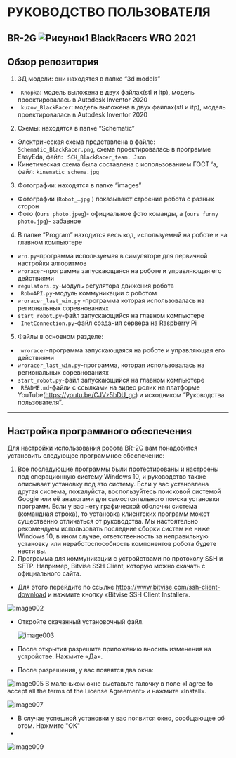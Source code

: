 # РУКОВОДСТВО ПОЛЬЗОВАТЕЛЯ
BR-2G 
![Рисунок1](https://user-images.githubusercontent.com/80317959/129823910-77be7fb0-0ab2-45dd-8bca-df48c1715f8c.png)
BlackRacers 
WRO 2021
---
## Обзор репозитория
1.	3Д модели: они находятся в папке “3d models”
-	`` Knopka``: модель выложена в двух файлах(stl и itp), модель проектировалась в  Autodesk Inventor 2020
-	`` kuzov_BlackRacer``: модель выложена в двух файлах(stl и itp), модель проектировалась в  Autodesk Inventor 2020
2.	Схемы: находятся в папке “Schematic”
-	Электрическая схема представлена в файле: `` Schematic_BlackRacer.png``, схема проектировалась в программе EasyEda, файл: `` SCH_BlackRacer_team. Json``
-	 Кинетическая схема была составлена с использованием ГОСТ ‘а, файл: ``kinematic_scheme.jpg``
3.	Фотографии: находятся в папке “images”
-	Фотографии (`` Robot_…jpg `` ) показывают строение робота с разных сторон
-	Фото (`` Ours photo.jpeg ``)- официальное фото команды, а (`` ours funny photo.jpg ``)- забавное
4.	В папке “Program” находится весь код, используемый на роботе и на главном компьютере
-	`` wro.py ``-программа используемая в симуляторе для первичной настройки алгоритмов
-	`` wroracer ``-программа запускающаяся на роботе и управляющая его действиями
-	`` regulators.py ``-модуль регулятора движения робота
-	`` RoboAPI.py``-модуль коммуникации с роботом
-	`` wroracer_last_win.py `` -программа которая использовалась на региональных соревнованиях
-	`` start_robot.py ``-файл запускающийся на главном компьютере 
-	`` InetConnection.py``-файл создания сервера на Raspberry Pi
5.	Файлы в основном разделе:
-	`` wroracer``-программа запускающаяся на роботе и управляющая его действиями
-	``wroracer_last_win.py``-программа, которая использовалась на региональных соревнованиях
-	``start_robot.py``-файл запускающийся на главном компьютере 
-	`` README.md``-файли с ссылками на видео ролик на платформе YouTube(https://youtu.be/CJVz5bDU_gc) и исходником “Руководства пользователя”.
---
## Настройка программного обеспечения
Для настройки использования робота BR-2G вам понадобится установить следующее программное обеспечение:
  1.	Все последующие программы были протестированы и настроены под операционную систему Windows 10, и руководство также описывает установку под это систему. Если у вас установлена другая система, пожалуйста, воспользуйтесь поисковой системой Google или её аналогами для самостоятельного поиска установки программ. Если у вас нету графической оболочки система (командная строка), то установка клиентских программ может существенно отличаться от руководства. Мы настоятельно рекомендуем использовать последние сборки систем не ниже Windows 10, в ином случае, ответственность за неправильную установку или неработоспособность компонентов робота будете нести вы.
  2.	Программа для коммуникации с устройствами по протоколу SSH и SFTP. Например, Bitvise SSH Client, которую можно скачать с официального сайта. 
-	Для этого перейдите по ссылке https://www.bitvise.com/ssh-client-download и нажмите кнопку «Bitvise SSH Client Installer».
 
![image002](https://user-images.githubusercontent.com/80317959/129824608-fe3af042-959d-4ccf-aaa3-9312ea026d93.png)
-	Откройте скачанный установочный файл.
 
	![image003](https://user-images.githubusercontent.com/80317959/129824636-e8de3e8c-bb1c-483a-855b-0d9d3c0097fc.png)
-	После открытия разрешите приложению вносить изменения на устройстве. Нажмите «Да».
-	После разрешения, у вас появятся два окна: 

![image005](https://user-images.githubusercontent.com/80317959/129824695-265f6b38-87fe-4b9e-ade9-dca456e5ce2c.png)
  В маленьком окне выставьте галочку в поле «I agree to accept all the terms of the License Agreement» и нажмите «Install».
  
![image007](https://user-images.githubusercontent.com/80317959/129825008-e49fb9a8-92bf-45db-86e1-4af12a27a9df.png)
-	В случае успешной установки у вас появится окно, сообщающее об этом. Нажмите "OK" 
-	
![image009](https://user-images.githubusercontent.com/80317959/129825065-348fbeca-04e7-4684-9839-575cc17a7070.png)
